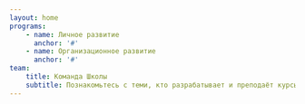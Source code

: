 ```yaml
---
layout: home
programs:
    - name: Личное развитие
      anchor: '#'
    - name: Организационное развитие
      anchor: '#'
team:
    title: Команда Школы
    subtitle: Познакомьтесь с теми, кто разрабатывает и преподаёт курсы
---
```


